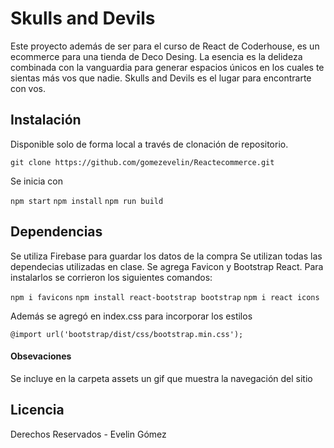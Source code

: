 # Skulls and Devils

Este proyecto además de ser para el curso de React de Coderhouse, es un ecommerce para una tienda de Deco Desing.
La esencia es la delideza combinada con la vanguardia para generar espacios únicos en los cuales te sientas más vos que nadie. Skulls and Devils es el lugar para encontrarte con vos.

## Instalación

Disponible solo de forma local a través de clonación de repositorio.

`git clone https://github.com/gomezevelin/Reactecommerce.git`

Se inicia con 

`npm start`
`npm install`
`npm run build`

## Dependencias
Se utiliza Firebase para guardar los datos de la compra
Se utilizan todas las dependecias utilizadas en clase.
Se agrega Favicon y Bootstrap React.
Para instalarlos se corrieron los siguientes comandos:

`npm i favicons`
`npm install react-bootstrap bootstrap`
`npm i react icons`


Además se agregó en index.css para incorporar los estilos

`@import url('bootstrap/dist/css/bootstrap.min.css');`

#### Obsevaciones
Se incluye en la carpeta assets un gif que muestra la navegación del sitio

## Licencia

Derechos Reservados - Evelin Gómez
